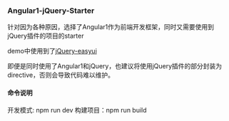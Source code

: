### Angular1-jQuery-Starter

针对因为各种原因，选择了Angular1作为前端开发框架，同时又需要使用到jQuery插件的项目的starter

demo中使用到了[jQuery-easyui](http://www.jeasyui.com/)

即便是同时使用了Angular1和jQuery，也建议将使用jQuery插件的部分封装为directive，否则会导致代码难以维护。

#### 命令说明
开发模式: npm run dev
构建项目：npm run build